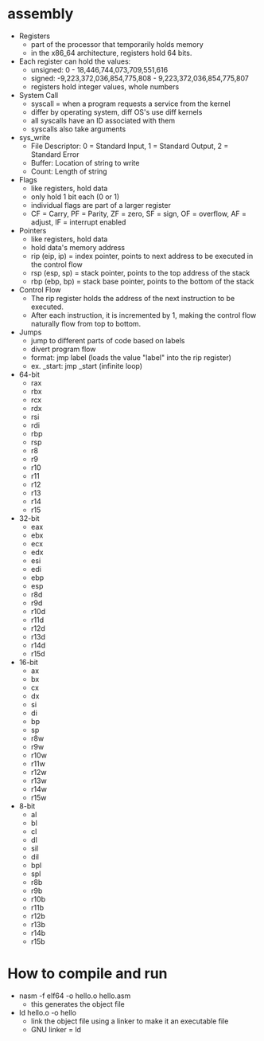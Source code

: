 # assembly
* Registers
	* part of the processor that temporarily holds memory
	* in the x86_64 architecture, registers hold 64 bits.
* Each register can hold the values:
	* unsigned: 0 - 18,446,744,073,709,551,616
	* signed: -9,223,372,036,854,775,808 - 9,223,372,036,854,775,807
	* registers hold integer values, whole numbers
* System Call
	* syscall = when a program requests a service from the kernel
	* differ by operating system, diff OS's use diff kernels
	* all syscalls have an ID associated with them
	* syscalls also take arguments
* sys_write
	* File Descriptor: 0 = Standard Input, 1 = Standard Output, 2 = Standard Error
	* Buffer: Location of string to write
	* Count: Length of string
* Flags
	* like registers, hold data
	* only hold 1 bit each (0 or 1)
	* individual flags are part of a larger register
	* CF = Carry, PF = Parity, ZF = zero, SF = sign, OF = overflow, AF = adjust, IF = interrupt enabled
* Pointers
	* like registers, hold data
	* hold data's memory address
	* rip (eip, ip) = index pointer, points to next address to be executed in the control flow
	* rsp (esp, sp) = stack pointer, points to the top address of the stack
	* rbp (ebp, bp) = stack base pointer, points to the bottom of the stack
* Control Flow
	* The rip register holds the address of the next instruction to be executed.
	* After each instruction, it is incremented by 1, making the control flow naturally flow from top to bottom. 
* Jumps
	* jump to different parts of code based on labels
	* divert program flow
	* format: jmp label (loads the value "label" into the rip register)
	* ex. _start: jmp _start (infinite loop)
* 64-bit
	* rax
	* rbx
	* rcx
	* rdx
	* rsi
	* rdi
	* rbp
	* rsp
	* r8
	* r9
	* r10
	* r11
	* r12
	* r13
	* r14
	* r15
* 32-bit
	* eax
	* ebx
	* ecx
	* edx
	* esi
	* edi
	* ebp
	* esp
	* r8d
	* r9d
	* r10d
	* r11d
	* r12d
	* r13d
	* r14d
	* r15d
* 16-bit
	* ax
	* bx
	* cx
	* dx
	* si
	* di
	* bp
	* sp
	* r8w
	* r9w
	* r10w
	* r11w
	* r12w
	* r13w
	* r14w
	* r15w
* 8-bit
	* al
	* bl
	* cl
	* dl
	* sil
	* dil
	* bpl
	* spl
	* r8b
	* r9b
	* r10b
	* r11b
	* r12b
	* r13b
	* r14b
	* r15b
# How to compile and run
* nasm -f elf64 -o hello.o hello.asm
	* this generates the object file
* ld hello.o -o hello
	* link the object file using a linker to make it an executable file
	* GNU linker = ld

